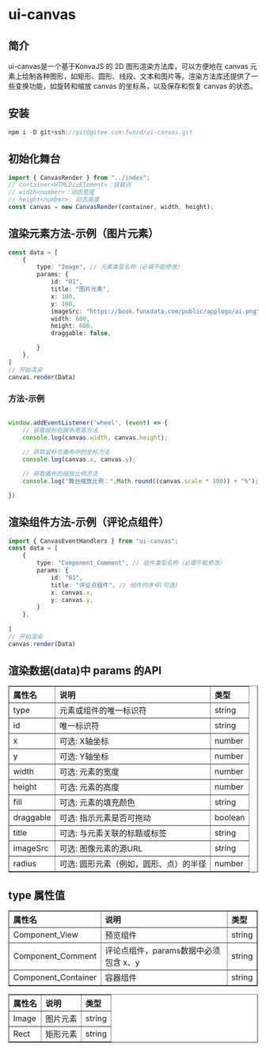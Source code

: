 # ui-canvas

## 简介
ui-canvas是一个基于KonvaJS 的 2D 图形渲染方法库，可以方便地在 canvas 元素上绘制各种图形，如矩形、圆形、线段、文本和图片等。渲染方法库还提供了一些变换功能，如旋转和缩放 canvas 的坐标系，以及保存和恢复 canvas 的状态。

## 安装

```js
npm i -D git+ssh://git@gitee.com:funxd/ui-canvas.git
```

## 初始化舞台

```ts
import { CanvasRender } from "../index";
// container<HTMLDivElement>：挂载点
// width<number>：动态宽度
// height<number>: 动态高度
const canvas = new CanvasRender(container, width, height);
```

## 渲染元素方法-示例（图片元素）

```ts
const data = [
    {
        type: "Image", // 元素类型名称（必填不能修改）
        params: {   
            id: "01",   
            title: "图片元素",   
            x: 100,         
            y: 100,
            imageSrc: "https://book.funxdata.com/public/applogo/ai.png",
            width: 600,
            height: 600,
            draggable: false,

        }
    },
]
// 开始渲染
canvas.render(Data)
```


### 方法-示例
```ts

window.addEventListener('wheel', (event) => { 
    // 获取鼠标在画布宽高方法
    console.log(canvas.width, canvas.height);
    
    // 获取鼠标在画布中的坐标方法
    console.log(canvas.x, canvas.y);

    // 获取画布的缩放比例方法
    console.log("舞台缩放比例：",Math.round((canvas.scale * 100)) + "%");

})
```


## 渲染组件方法-示例（评论点组件）
```ts
import { CanvasEventHandlers } from "ui-canvas";
const data = [
    {
        type: "Component_Comment", // 组件类型名称（必填不能修改）
        params: {
            id: "01",
            title: "评论点组件", // 组件的序号(可选)
            x: canvas.x, 
            y: canvas.y,
        }
    },
    
]
// 开始渲染
canvas.render(Data)
```


## 渲染数据(data)中 params 的API

<table border="1" style="width:100%;text-align:left">
    <thead>
        <tr>
            <th>属性名</th>
            <th>说明</th>
            <th>类型</th>
        </tr>
    </thead>
    <tbody>
        <tr>
            <td>type</td>
            <td>元素或组件的唯一标识符</td>
            <td>string</td>
        </tr>
        <tr>
            <td>id</td>
            <td>唯一标识符</td>
            <td>string</td>
        </tr>
        <tr>
            <td>x</td>
            <td>可选: X轴坐标</td>
            <td>number</td>
        </tr>
        <tr>
            <td>y</td>
            <td>可选: Y轴坐标</td>
            <td>number</td>
        </tr>
        <tr>
            <td>width</td>
            <td>可选: 元素的宽度</td>
            <td>number</td>
        </tr>
        <tr>
            <td>height</td>
            <td>可选: 元素的高度</td>
            <td>number</td>
        </tr>
        <tr>
            <td>fill</td>
            <td>可选: 元素的填充颜色</td>
            <td>string</td>
        </tr>
        <tr>
            <td>draggable</td>
            <td>可选: 指示元素是否可拖动 </td>
            <td>boolean</td>
        </tr>
        <tr>
            <td>title</td>
            <td>可选: 与元素关联的标题或标签</td>
            <td>string</td>
        </tr>
        <tr>
            <td>imageSrc</td>
            <td>可选: 图像元素的源URL</td>
            <td>string</td>
        </tr>
        <tr>
            <td>radius</td>
            <td>可选: 圆形元素（例如，圆形、点）的半径</td>
            <td>number</td>
        </tr>
    </tbody>
</table>

## type 属性值

<table border="1" style="width:100%;text-align:left">
    <thead>
        <tr>
            <th>属性名</th>
            <th>说明</th>
            <th>类型</th>
        </tr>
    </thead>
    <tbody>
        <tr>
            <td>Component_View</td>
            <td>预览组件</td>
            <td>string</td>
        </tr>
        <tr>
            <td>Component_Comment</td>
            <td>评论点组件，params数据中必须包含 x、y</td>
            <td>string</td>
        </tr>
        <tr>
            <td>Component_Container</td>
            <td>容器组件</td>
            <td>string</td>
        </tr>
    </tbody>
</table>


<table border="1" style="width:100%;text-align:left">
    <thead>
        <tr>
            <th>属性名</th>
            <th>说明</th>
            <th>类型</th>
        </tr>
    </thead>
        <tr>
            <td>Image</td>
            <td>图片元素</td>
            <td>string</td>
        </tr>
        <tr>
            <td>Rect</td>
            <td>矩形元素</td>
            <td>string</td>
        </tr>
    </tbody>
</table>